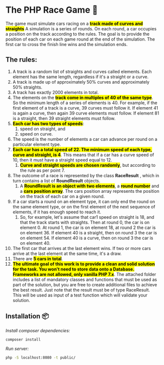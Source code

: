 <style>
.hl{
    background:yellow;
    font-weight:bold;
    color:black;
}
</style>

# The PHP Race Game 🚀

The game must simulate cars racing on a <span class="hl">track made of curves and straights</span> A simulation is a series of rounds. On each round, a car occupies a position on the track according to the rules. The goal is to provide the position of each car on each game round at the end of the simulation. The first car to cross the finish line wins and the simulation ends.

## The rules:

1. A track is a random list of straights and curves called elements. Each element has the same length, regardless if it&#39;s a straight or a curve.
2. A track is made up of approximately 50% curves and approximately 50% straights.
3. A track has exactly 2000 elements in total.
4. The elements on the <span class="hl">track come in multiples of 40 of the same type</span>. So the minimum length of a series of elements is 40. For example, if the first element of a track is a curve, 39 curves must follow it. If element 41 is again a curve, then again 39 curve elements must follow. If element 81 is a straight, then 39 straight elements must follow.
5. <span class="hl">Each car has two types of speeds</span>:
   1. speed on straight, and
   2. speed on curve.
6. The speed is the number of elements a car can advance per round on a particular element type.
7. <span class="hl">Each car has a total speed of 22. The minimum speed of each type, curve and straight, is 4</span>. This means that if a car has a curve speed of 10, then it must have a straight speed equal to 12.
   1. <span class="hl">Curve and straight speeds are chosen randomly</span>, but according to the rule as per point 7.
8. The outcome of a race is represented by the class **RaceResult** , which in turn contains a list of **RoundResult** objects.
   1. A <span class="hl">RoundResult is an object with two elements</span>, a <span class="hl">round number</span> and a <span class="hl">cars position array</span>. The cars position array represents the position on the track of each car on a given round.
9. If a car starts a round on an element type, it can only end the round on the same element type, or on the first element of the next sequence of elements, if it has enough speed to reach it.
   1. So, for example, let&#39;s assume that car1 speed on straight is 18, and that the track starts with straights. Then at round 0, the car is on element 0. At round 1, the car is on element 18, at round 2 the car is on element 36. If element 40 is a straight, then on round 3 the car is on element 54. If element 40 is a curve, then on round 3 the car is on element 40.
10. The first car that arrives at the last element wins. If two or more cars arrive at the last element at the same time, it&#39;s a draw.
11. There are <span class="hl">5 cars in total</span>.
12. <span class="hl">The ultimate goal of this work is to provide a clean and solid solution for the task. You won&#39;t need to store data onto a Database. Frameworks are not allowed, only vanilla PHP 7.x</span>. The attached folder includes a list of mandatory classes and functions that must be used as part of the solution, but you are free to create additional files to achieve the best result. Just note that the result must be of type RaceResult. This will be used as input of a test function which will validate your solution.

## Installation 📦

_Install composer dependencies:_

```sh
composer install
```

_Run server:_

```sh
php -S localhost:8080 -t public/
```
